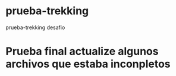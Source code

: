 # prueba-trekking
prueba-trekking desafio
<h1> Prueba final actualize algunos archivos que estaba inconpletos</h1>

